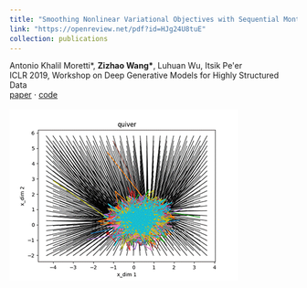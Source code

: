 ```yaml
---
title: "Smoothing Nonlinear Variational Objectives with Sequential Monte Carlo"
link: "https://openreview.net/pdf?id=HJg24U8tuE"
collection: publications
---
```

Antonio Khalil Moretti\*, **Zizhao Wang\***, Luhuan Wu, Itsik Pe&apos;er<br/>ICLR 2019, Workshop on Deep Generative Models for Highly Structured Data <br/>[paper](https://openreview.net/pdf?id=HJg24U8tuE) $\cdot$ [code](https://github.com/amoretti86/PSVO)<br/><br/><img src='/images/publications/fhn.gif'>

